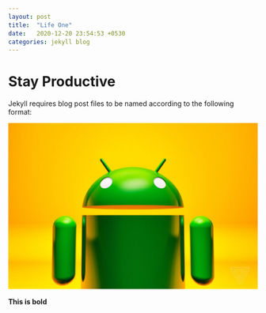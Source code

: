```yaml
---
layout: post
title:  "Life One"
date:   2020-12-20 23:54:53 +0530
categories: jekyll blog
---
```


# Stay Productive

Jekyll requires blog post files to be named according to the following format:

![My image](/assets/img/banner_android.jpg)

**This is bold**


